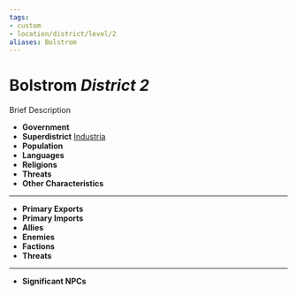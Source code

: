 ```yaml
---
tags:
- custom
- location/district/level/2
aliases: Bolstrom
---
```

# Bolstrom *District 2*

Brief Description

- **Government** 
- **Superdistrict** [Industria](industria.md) 
- **Population** 
- **Languages** 
- **Religions**
- **Threats** 
- **Other Characteristics** 
---
- **Primary Exports** 
- **Primary Imports** 
- **Allies** 
- **Enemies** 
- **Factions** 
- **Threats** 
---
- **Significant NPCs** 
